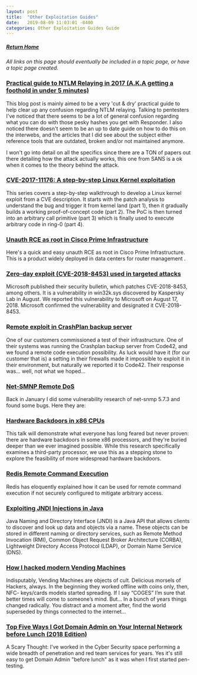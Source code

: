 ```yaml
---
layout: post
title:  "Other Exploitation Guides"
date:   2019-08-09 11:03:01 -0400
categories: Other Exploitation Guides Guide
---
```

##### [Return Home](https://thegetch.github.io/penetration/testing/resources/2020/07/24/Home/)


_All links on this page should eventually be included in a topic page, or have a topic page created._

### [Practical guide to NTLM Relaying in 2017 (A.K.A getting a foothold in under 5 minutes)](https://byt3bl33d3r.github.io/practical-guide-to-ntlm-relaying-in-2017-aka-getting-a-foothold-in-under-5-minutes.html)

This blog post is mainly aimed to be a very 'cut & dry' practical guide to help clear up any confusion regarding NTLM relaying. Talking to pentesters I've noticed that there seems to be a lot of general confusion regarding what you can do with those pesky hashes you get with Responder. I also noticed there doesn't seem to be an up to date guide on how to do this on the interwebs, and the articles that I did see about the subject either reference tools that are outdated, broken and/or not maintained anymore.

I won't go into detail on all the specifics since there are a TON of papers out there detailing how the attack actually works, this one from SANS is a ok when it comes to the theory behind the attack.

### [CVE-2017-11176: A step-by-step Linux Kernel exploitation](https://blog.lexfo.fr/cve-2017-11176-linux-kernel-exploitation-part1.html)

This series covers a step-by-step walkthrough to develop a Linux kernel exploit from a CVE description. It starts with the patch analysis to understand the bug and trigger it from kernel land (part 1), then it gradually builds a working proof-of-concept code (part 2). The PoC is then turned into an arbitrary call primitive (part 3) which is finally used to execute arbitrary code in ring-0 (part 4).

### [Unauth RCE as root in Cisco Prime Infrastructure](https://seclists.org/fulldisclosure/2018/Oct/19)

Here's a quick and easy unauth RCE as root in Cisco Prime Infrastructure. This is a product widely deployed in data centers for router management .

### [Zero-day exploit (CVE-2018-8453) used in targeted attacks](https://securelist.com/cve-2018-8453-used-in-targeted-attacks/88151/)

Microsoft published their security bulletin, which patches CVE-2018-8453, among others. It is a vulnerability in win32k.sys discovered by Kaspersky Lab in August. We reported this vulnerability to Microsoft on August 17, 2018. Microsoft confirmed the vulnerability and designated it CVE-2018-8453.

### R[emote exploit in CrashPlan backup server](https://blog.radicallyopensecurity.com/CVE-2017-9830.html)

One of our customers commissioned a test of their infrastructure. One of their systems was running the Crashplan backup server from Code42, and we found a remote code execution possibility. As luck would have it (for our customer that is) a setting in their firewalls made it impossible to exploit it in their environment, but naturally we reported it to Code42.
Their response was... well, not what we hoped...

### [Net-SMNP Remote DoS](https://dumpco.re/blog/net-snmp-5.7.3-remote-dos)

Back in January I did some vulnerability research of net-snmp 5.7.3 and found some bugs. Here they are:

### [Hardware Backdoors in x86 CPUs](https://www.youtube.com/watch?v=_eSAF_qT_FY&feature=youtu.be)

This talk will demonstrate what everyone has long feared but never proven: there are hardware backdoors in some x86 processors, and they're buried deeper than we ever imagined possible. While this research specifically examines a third-party processor, we use this as a stepping stone to explore the feasibility of more widespread hardware backdoors.

### [Redis Remote Command Execution](https://packetstormsecurity.com/files/134200/Redis-Remote-Command-Execution.html)

Redis has eloquently explained how it can be used for remote command execution if not securely configured to mitigate arbitrary access.

### [Exploiting JNDI Injections in Java](https://www.veracode.com/blog/research/exploiting-jndi-injections-java)

Java Naming and Directory Interface (JNDI) is a Java API that allows clients to discover and look up data and objects via a name. These objects can be stored in different naming or directory services, such as Remote Method Invocation (RMI), Common Object Request Broker Architecture (CORBA), Lightweight Directory Access Protocol (LDAP), or Domain Name Service (DNS).

### [How I hacked modern Vending Machines](https://hackernoon.com/how-i-hacked-modern-vending-machines-43f4ae8decec)

Indisputably, Vending Machines are objects of cult. Delicious morsels of Hackers, always. In the beginning they worked offline with coins only, then, NFC- keys/cards models started spreading. If I say “COGES” I’m sure that better times will come to someone’s mind. But… In a bunch of years things changed radically. You distract and a moment after, find the world superseded by things connected to the internet…

### [Top Five Ways I Got Domain Admin on Your Internal Network before Lunch (2018 Edition)](https://medium.com/@adam.toscher/top-five-ways-i-got-domain-admin-on-your-internal-network-before-lunch-2018-edition-82259ab73aaa)

A Scary Thought: I’ve worked in the Cyber ​​Security space performing a wide breadth of penetration and red team services for years. Yes it's still easy to get Domain Admin "before lunch" as it was when I first started pen-testing.
